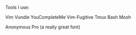 Tools I use:

Vim
  Vundle
  YouCompleteMe
  Vim-Fugitive
Tmux
Bash
Mosh

Anonymous Pro (a really great font)
